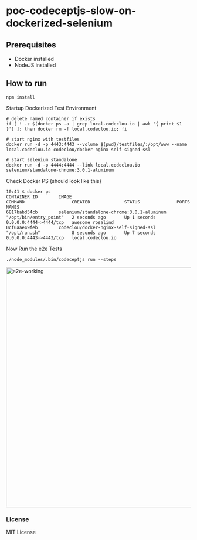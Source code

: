 # poc-codeceptjs-slow-on-dockerized-selenium

## Prerequisites

  * Docker installed
  * NodeJS installed  
  
## How to run

```
npm install
```

Startup Dockerized Test Environment

```
# delete named container if exists
if [ ! -z $(docker ps -a | grep local.codeclou.io | awk '{ print $1 }') ]; then docker rm -f local.codeclou.io; fi

# start nginx with testfiles
docker run -d -p 4443:4443 --volume $(pwd)/testfiles/:/opt/www --name local.codeclou.io codeclou/docker-nginx-self-signed-ssl

# start selenium standalone
docker run -d -p 4444:4444 --link local.codeclou.io selenium/standalone-chrome:3.0.1-aluminum
```

Check Docker PS (should look like this)

```
10:41 $ docker ps
CONTAINER ID        IMAGE                                       COMMAND                  CREATED             STATUS              PORTS                    NAMES
6817babd54cb        selenium/standalone-chrome:3.0.1-aluminum   "/opt/bin/entry_point"   2 seconds ago       Up 1 seconds        0.0.0.0:4444->4444/tcp   awesome_rosalind
0cf0aae49feb        codeclou/docker-nginx-self-signed-ssl       "/opt/run.sh"            8 seconds ago       Up 7 seconds        0.0.0.0:4443->4443/tcp   local.codeclou.io
```

Now Run the e2e Tests

```
./node_modules/.bin/codeceptjs run --steps
```

<img width="655" alt="e2e-working" src="https://cloud.githubusercontent.com/assets/12599965/21079326/7b535798-bf8f-11e6-9546-043efca6953b.png">


### License

MIT License
